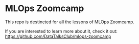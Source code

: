 # MLOps Zoomcamp

This repo is destineted for all the lessons of MLOps Zoomcamp.
 
If you are interested to learn more about it, check it out: https://github.com/DataTalksClub/mlops-zoomcamp
